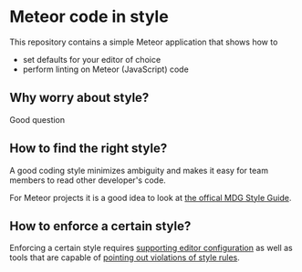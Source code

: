 # Meteor code in style

This repository contains a simple Meteor application that shows how to

* set defaults for your editor of choice
* perform linting on Meteor (JavaScript) code

## Why worry about style?

Good question

## How to find the right style?

A good coding style minimizes ambiguity and makes it easy for team members to read other developer's code.

For Meteor projects it is a good idea to look at [the offical MDG Style Guide](https://github.com/meteor/meteor/wiki/Meteor-Style-Guide).

## How to enforce a certain style?

Enforcing a certain style requires [supporting editor configuration](Editing.md) as well as tools that are capable of [pointing out violations of style rules](Linting.md).
